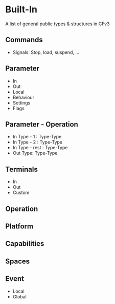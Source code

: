 # Built-In

A list of general public types & structures in CFv3

## Commands

- Signals: Stop, load, suspend, ...

## Parameter 

- In
- Out
- Local
- Behaviour
- Settings
- Flags

## Parameter - Operation

- In Type - 1 : Type-Type
- In Type - 2 : Type-Type
- In Type - rest : Type-Type
- Out Type: Type-Type

## Terminals

- In
- Out
- Custom

## Operation

## Platform

## Capabilities

## Spaces

## Event

- Local
- Global


